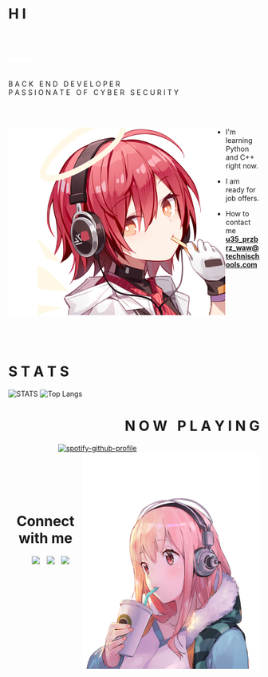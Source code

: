 
<h1><strong>H I</strong></h1>

<br>
<br>
<p aligh="right"><img src="https://github.com/D3FaltXD/D3FaltXD/blob/e27f915259c4fafdad8c18994dbd49d31d897960/Images/image%207.png"></p>
<p><br>
<emphasis>B A C K &nbsp; E N D &nbsp;  D E V E L O P E R&nbsp;
<br> P A S S I O N A T E  &nbsp; O F &nbsp; C Y B E R &nbsp; S E C U R I T Y
</p>
<p>
<br> <br>
<div>
<img align="left" height:75%; width:75; src="https://github.com/D3FaltXD/D3FaltXD/blob/393d40d3d54282dbc54742aa20df06f7b9a8ef7a/Images/left%20img%201.png">

 <p align="right">

- I'm learning Python and C++ right now.</a>

- I am ready for job offers.

- How to contact me  **u35_przbrz_waw@technischools.com**

</div>
<br><br>
<div>
<br><br><br><br><br><br>
<p><h1><strong>S T A T S</strong> </h1></p>
<div align="left">



![STATS](https://github-readme-stats.vercel.app/api?username=Przems0n711&show_icons=true&theme=radical)
	![Top Langs](https://github-readme-stats.vercel.app/api/top-langs/?username=Przems0n711&theme=radical)
	
</div>

<p ><h1 align="right"><strong>N O W &nbsp; P L A Y I N G</h1></strong></p>
<p align="left" >
<div style="margin-left: 100px;">

[![spotify-github-profile](https://spotify-github-profile.vercel.app/api/view?uid=mjyknws2tbexzhnmg6q8rqdk7&cover_image=true&theme=default&show_offline=false&background_color=121212&interchange=false)](https://spotify-github-profile.vercel.app/api/view?uid=mjyknws2tbexzhnmg6q8rqdk7&redirect=true)
<img src=https://github.com/D3FaltXD/D3FaltXD/blob/f7bbc4c740c863c701588d4fd889ac4a9fda5759/Images/img%20right%201.png align="right">
</div>
<br> <br><br><br>
<h1 align="center"><strong> Connect with me </h1></strong>

<p align="center">

<div align="center"  class="icons-social" style="margin-left: 10px;">
 <a style="margin-left: 10px;"  target="_blank" href="https://www.linkedin.com/in/przemys%C5%82aw-brzuzy-428001292/">
			<img src="https://img.icons8.com/doodle/40/000000/linkedin--v2.png"></a>
        <a style="margin-left: 10px;" target="_blank" href="https://github.com/Przems0n711">
		<img src="https://img.icons8.com/doodle/40/000000/github--v1.png"></a>
		<a style="margin-left: 10px;" target="_blank" href="https://twitter.com/Kashy16674997">
			<img src="https://img.icons8.com/doodle/1x/twitter-squared--v2.png" ></a>
      </div>
</p>
